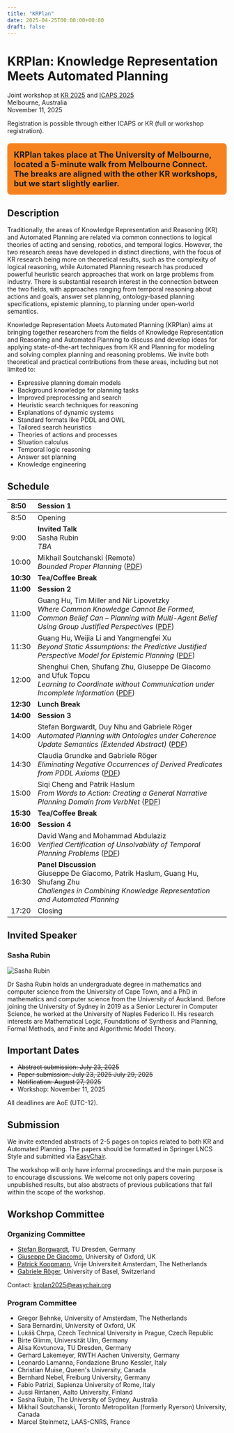 ```yaml
---
title: "KRPlan"
date: 2025-04-25T00:00:00+00:00
draft: false
---
```


# KRPlan: Knowledge Representation Meets Automated Planning

Joint workshop at [KR 2025](https://kr.org/KR2025) and [ICAPS 2025](https://icaps25.icaps-conference.org/)\
Melbourne, Australia\
November 11, 2025

Registration is possible through either ICAPS or KR (full or workshop registration).


<div style="background-color: #f5821f; padding: 15px; margin: 20px 0; border-radius: 8px;">
<h2 style="margin: 0; font-size: 1.3em;">KRPlan takes place at The University of Melbourne, located a 5-minute walk from Melbourne Connect.
The breaks are aligned with the other KR workshops, but we start slightly earlier.</h2>
</div>

## Description

Traditionally, the areas of Knowledge Representation and Reasoning
(KR) and Automated Planning are related via common connections to
logical theories of acting and sensing, robotics, and temporal
logics.  However, the two research areas have developed in distinct
directions, with the focus of KR research being more on theoretical
results, such as the complexity of logical reasoning, while Automated
Planning research has produced powerful heuristic search approaches
that work on large problems from industry. There is substantial
research interest in the connection between the two fields, with
approaches ranging from temporal reasoning about actions and goals,
answer set planning, ontology-based planning specifications,
epistemic planning, to planning under open-world semantics.

Knowledge Representation Meets Automated Planning (KRPlan) aims at
bringing together researchers from the fields of Knowledge
Representation and Reasoning and Automated Planning to discuss and
develop ideas for applying state-of-the-art techniques from KR and
Planning for modeling and solving complex planning and reasoning
problems. We invite both theoretical and practical contributions
from these areas, including but not limited to:

 * Expressive planning domain models
 * Background knowledge for planning tasks
 * Improved preprocessing and search
 * Heuristic search techniques for reasoning
 * Explanations of dynamic systems
 * Standard formats like PDDL and OWL
 * Tailored search heuristics
 * Theories of actions and processes
 * Situation calculus
 * Temporal logic reasoning
 * Answer set planning
 * Knowledge engineering

## Schedule
|8:50|Session 1|
|:---|:---|
|8:50|Opening|
|9:00|**Invited Talk**<br>Sasha Rubin<br>*TBA*|
|10:00|Mikhail Soutchanski (Remote)<br>*Bounded Proper Planning* ([PDF](../krplan-papers/soutchanski-krplan25.pdf))|
|**10:30**|**Tea/Coffee Break**|
|**11:00**|**Session 2**|
|11:00|Guang Hu, Tim Miller and Nir Lipovetzky<br>*Where Common Knowledge Cannot Be Formed, Common Belief Can – Planning with Multi-Agent Belief Using Group Justified Perspectives* ([PDF](../krplan-papers/hu-et-al-krplan25.pdf))|
|11:30|Guang Hu, Weijia Li and Yangmengfei Xu<br>*Beyond Static Assumptions: the Predictive Justified Perspective Model for Epistemic Planning* ([PDF](../krplan-papers/hu-et-al-krplan25a.pdf))|
|12:00|Shenghui Chen, Shufang Zhu, Giuseppe De Giacomo and Ufuk Topcu<br>*Learning to Coordinate without Communication under Incomplete Information* ([PDF](../krplan-papers/chen-et-al-krplan25.pdf))|
|**12:30**|**Lunch Break**|
|**14:00**|**Session 3**|
|14:00|Stefan Borgwardt, Duy Nhu and Gabriele Röger<br>*Automated Planning with Ontologies under Coherence Update Semantics (Extended Abstract)* ([PDF](../krplan-papers/borgwardt-et-al-krplan25.pdf))|
|14:30|Claudia Grundke and Gabriele Röger<br>*Eliminating Negative Occurrences of Derived Predicates from PDDL Axioms* ([PDF](../krplan-papers/grundke-roeger-krplan25.pdf))|
|15:00|Siqi Cheng and Patrik Haslum<br>*From Words to Action: Creating a General Narrative Planning Domain from VerbNet* ([PDF](../krplan-papers/cheng-haslum-krplan25.pdf))|
|**15:30**|**Tea/Coffee Break**|
|**16:00**|**Session 4**|
|16:00|David Wang and Mohammad Abdulaziz<br>*Verified Certification of Unsolvability of Temporal Planning Problems* ([PDF](../krplan-papers/wang-abdulaziz-krplan25.pdf))
|16:30|**Panel Discussion**<br>Giuseppe De Giacomo, Patrik Haslum, Guang Hu, Shufang Zhu<br>*Challenges in Combining Knowledge Representation and Automated Planning*|
|17:20|Closing|

<p></p>

## Invited Speaker

### Sasha Rubin

![Sasha Rubin](https://www.sydney.edu.au/AcademicProfiles/profile/resource?urlid=sasha.rubin)

Dr Sasha Rubin holds an undergraduate degree in mathematics and computer science from the University of Cape Town, and a PhD in mathematics and computer science from the University of Auckland. Before joining the University of Sydney in 2019 as a Senior Lecturer in Computer Science, he worked at the University of Naples Federico II. His research interests are Mathematical Logic, Foundations of Synthesis and Planning, Formal Methods, and Finite and Algorithmic Model Theory.

## Important Dates

* ~~Abstract submission: July 23, 2025~~
* ~~Paper submission: ~~July 23, 2025~~ July 29, 2025~~
* ~~Notification: August 27, 2025~~
* Workshop: November 11, 2025

All deadlines are AoE (UTC-12).

## Submission

We invite extended abstracts of 2-5 pages on topics related to both
KR and Automated Planning. The papers should be formatted in Springer
LNCS Style and submitted via [EasyChair](https://easychair.org/conferences?conf=krplan2025).

The workshop will only have informal proceedings and the main
purpose is to encourage discussions. We welcome not only papers
covering unpublished results, but also abstracts of previous
publications that fall within the scope of the workshop.

## Workshop Committee

### Organizing Committee

- [Stefan Borgwardt](https://lat.inf.tu-dresden.de/~stefborg/), TU Dresden, Germany
- [Giuseppe De Giacomo](https://www.cs.ox.ac.uk/people/giuseppe.degiacomo/), University of Oxford, UK
- [Patrick Koopmann](https://research.vu.nl/en/persons/patrick-koopmann), Vrije Universiteit Amsterdam, The Netherlands
- [Gabriele Röger](https://ai.dmi.unibas.ch/people/roeger/), University of Basel, Switzerland

Contact: [krplan2025@easychair.org](mailto:krplan2025@easychair.org)

### Program Committee

- Gregor Behnke, University of Amsterdam, The Netherlands
- Sara Bernardini,	University of Oxford, UK
- Lukáš Chrpa, Czech Technical University in Prague, Czech Republic
- Birte Glimm, Universität Ulm, Germany
- Alisa Kovtunova, TU Dresden, Germany
- Gerhard Lakemeyer, RWTH Aachen University, Germany
- Leonardo Lamanna, Fondazione Bruno Kessler, Italy
- Christian Muise, Queen's University, Canada
- Bernhard Nebel, Freiburg University, Germany
- Fabio Patrizi, Sapienza University of Rome, Italy
- Jussi Rintanen, Aalto University, Finland
- Sasha Rubin, The University of Sydney, Australia
- Mikhail Soutchanski, Toronto Metropolitan (formerly Ryerson) University, Canada
- Marcel Steinmetz, LAAS-CNRS, France
